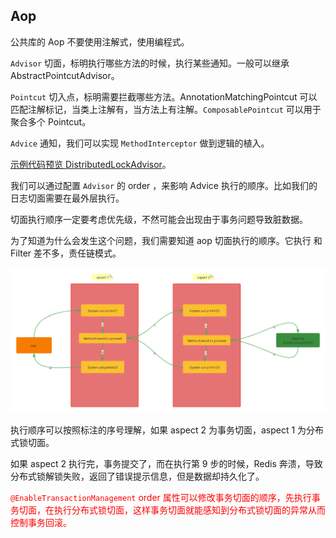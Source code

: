 ## Aop

公共库的 Aop 不要使用注解式，使用编程式。

`Advisor` 切面，标明执行哪些方法的时候，执行某些通知。一般可以继承 AbstractPointcutAdvisor。

`Pointcut` 切入点，标明需要拦截哪些方法。AnnotationMatchingPointcut 可以匹配注解标记，当类上注解有，当方法上有注解。`ComposablePointcut` 可以用于聚合多个 Pointcut。

`Advice` 通知，我们可以实现 `MethodInterceptor` 做到逻辑的植入。

[示例代码预览 DistributedLockAdvisor](https://github.com/zhangpanqin/fly-spring-cloud/blob/master/cloud-common/src/main/java/com/mflyyou/cloud/common/lock/DistributedLockAdvisor.java)。

我们可以通过配置 `Advisor` 的 order ，来影响 Advice 执行的顺序。比如我们的日志切面需要在最外层执行。

切面执行顺序一定要考虑优先级，不然可能会出现由于事务问题导致脏数据。

为了知道为什么会发生这个问题，我们需要知道 aop 切面执行的顺序。它执行 和 Filter 差不多，责任链模式。

![aop](/blog/20210815195651.png?author=zhangpanqin)

执行顺序可以按照标注的序号理解，如果 aspect 2 为事务切面，aspect 1 为分布式锁切面。

如果 aspect 2 执行完，事务提交了，而在执行第 9 步的时候，Redis 奔溃，导致分布式锁解锁失败，返回了错误提示信息，但是数据却持久化了。

<font color=red>`@EnableTransactionManagement` order 属性可以修改事务切面的顺序，先执行事务切面，在执行分布式锁切面，这样事务切面就能感知到分布式锁切面的异常从而控制事务回滚。</font>


